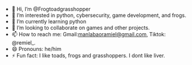 - 👋 Hi, I’m @Frogtoadgrasshopper
- 👀 I’m interested in python, cybersecurity, game development, and frogs.
- 🌱 I’m currently learning python
- 💞️ I’m looking to collaborate on games and other projects.
- 📫 How to reach me: Gmail:manlabaoramiel@gmail.com, Tiktok: @remiel_.
- 😄 Pronouns: he/him
- ⚡ Fun fact: I like toads, frogs and grasshoppers. I dont like liver.

<!---
Frogtoadgrasshopper/Frogtoadgrasshopper is a ✨ special ✨ repository because its `README.md` (this file) appears on your GitHub profile.
You can click the Preview link to take a look at your changes.
--->
